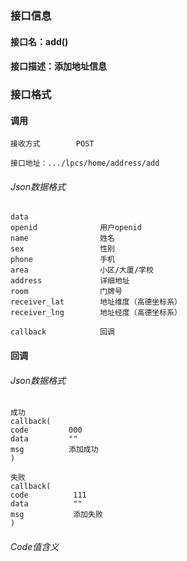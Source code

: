### 接口信息
#### 接口名：add()
#### 接口描述：添加地址信息

### 接口格式

#### 调用

```
接收方式        POST
```

```
接口地址：.../lpcs/home/address/add
```

###### Json数据格式
```
data
openid              用户openid
name                姓名
sex                 性别
phone               手机
area                小区/大厦/学校
address             详细地址
room                门牌号
receiver_lat        地址维度（高德坐标系）
receiver_lng        地址经度（高德坐标系）

callback            回调
```

#### 回调
###### Json数据格式

```
成功
callback(
code         000
data         ""
msg          添加成功
)
```

```
失败
callback(
code          111
data          ""
msg           添加失败
)
```

###### Code值含义

```
```